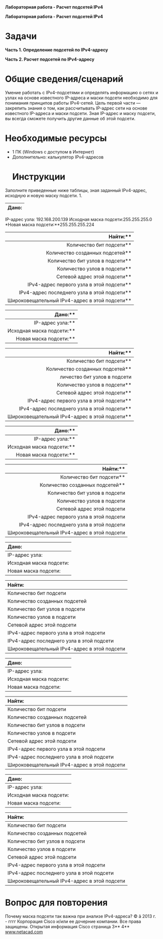 ﻿**Лабораторная работа - Расчет подсетей IPv4**

**Лабораторная работа - Расчет подсетей IPv4** 

# **Задачи**
**Часть 1. Определение подсетей по IPv4-адресу**

**Часть 2. Расчет подсетей по IPv4-адресу**
# **Общие сведения/сценарий**
Умение работать с IPv4-подсетями и определять информацию о сетях и узлах на основе известного IP-адреса и маски подсети необходимо для понимания принципов работы IPv4-сетей. Цель первой части — закрепить знания о том, как рассчитывать IP-адрес сети на основе известного IP-адреса и маски подсети. Зная IP-адрес и маску подсети, вы всегда сможете получить другие данные об этой подсети.
# **Необходимые ресурсы**
- 1 ПК (Windows с доступом в Интернет)
- Дополнительно: калькулятор IPv4-адресов
  # **Инструкции**
Заполните приведенные ниже таблицы, зная заданный IPv4-адрес, исходную и новую маску подсети.
1.

|**Дано:**|
| :-: |
IP-адрес узла: 192.168.200.139
Исходная маска подсети:255.255.255.0
*Новая маска подсети:**255.255.255.224


Найти:**|
-: |
Количество бит подсети**|8|
Количество созданных подсетей**|1|
Количество бит узлов в подсети**|3|
Количество узлов в подсети**|30|
Сетевой адрес этой подсети**|192.168.200.128|
IPv4-адрес первого узла в этой подсети**|**192.168.200.129**|
IPv4-адрес последнего узла в этой подсети**|**192.168.200.158**|
Широковещательный IPv4-адрес в этой подсети**|**192.168.200.159**|


Дано:**|
-: |
IP-адрес узла:**|10.101.99.228|
Исходная маска подсети:**|255.0.0.0|
Новая маска подсети:**|255.255.128.0|


Найти:**|
-: |
Количество бит подсети**|1|
Количество созданных подсетей**|127|
личество бит узлов в подсети|**8**|
Количество узлов в подсети**|**32766**|
Сетевой адрес этой подсети**|**192.168.**127.0|
IPv4-адрес первого узла в этой подсети**|**192.168.128.0**|
IPv4-адрес последнего узла в этой подсети**|**192.168.127.254**|
Широковещательный IPv4-адрес в этой подсети**|**192.168.255.255**|


Дано:**|
-: |
IP-адрес узла:**|172.22.32.12|
Исходная маска подсети:**|255.255.0.0|
Новая маска подсети:**|255.255.224.0|


Найти:**|
-: |
Количество бит подсети**|5|
Количество созданных подсетей**|21|
Количество бит узлов в подсети|**8**|
Количество узлов в подсети|**8190**|
Сетевой адрес этой подсети|**172.22.32.0**|
IPv4-адрес первого узла в этой подсети|**172.22.32.1**|
IPv4-адрес последнего узла в этой подсети|**172.22.63.254**|
Широковещательный IPv4-адрес в этой подсети|**172.22.63.255**|


Дано:|
 :- |
IP-адрес узла:|192.168.1.245|
Исходная маска подсети:|255.255.255.0|
Новая маска подсети:|255.255.255.252|


Найти:|
 :- |
Количество бит подсети|0|
Количество созданных подсетей|1|
Количество бит узлов в подсети|**2**|
Количество узлов в подсети|**2**|
Сетевой адрес этой подсети|**192.168.1.244**|
IPv4-адрес первого узла в этой подсети|**192.168.1.245**|
IPv4-адрес последнего узла в этой подсети|**192.168.1.246**|
Широковещательный IPv4-адрес в этой подсети|**192.168.1.247**|


Дано:|
 :- |
IP-адрес узла:|128.107.0.55|
Исходная маска подсети:|255.255.0.0|
Новая маска подсети:|255.255.255.0|


Найти:|
 :- |
Количество бит подсети|0|
Количество созданных подсетей|1|
Количество бит узлов в подсети|**8**|
Количество узлов в подсети|**254**|
Сетевой адрес этой подсети|**128.107.0.0**|
IPv4-адрес первого узла в этой подсети|**128.107.0.1**|
IPv4-адрес последнего узла в этой подсети|**128.107.0.254**|
Широковещательный IPv4-адрес в этой подсети|**128.107.0.255**|


Дано:|
 :- |
IP-адрес узла:|192.135.250.180|
Исходная маска подсети:|255.255.255.0|
Новая маска подсети:|255.255.255.248|


Найти:|
 :- |
Количество бит подсети|0|
Количество созданных подсетей|1|
Количество бит узлов в подсети|**3**|
Количество узлов в подсети|**6**|
Сетевой адрес этой подсети|**192.135.250.176**|
IPv4-адрес первого узла в этой подсети|**192.135.250.177**|
IPv4-адрес последнего узла в этой подсети|**192.168.250.182**|
Широковещательный IPv4-адрес в этой подсети|**192.168.250.183**|
# **Вопрос для повторения**
Почему маска подсети так важна при анализе IPv4-адреса?
© ã 2013 г. - гггг Корпорация Cisco и/или ее дочерние компании. Все права защищены. Открытая информация Cisco 	страница 3** 4**	www.netacad.com
